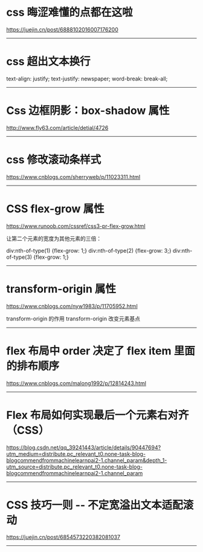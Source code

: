 # css 晦涩难懂的点都在这啦

https://juejin.cn/post/6888102016007176200

---

# css 超出文本换行

text-align: justify;
text-justify: newspaper;
word-break: break-all;

---

# Css 边框阴影：box-shadow 属性

http://www.fly63.com/article/detial/4726

---

# css 修改滚动条样式

https://www.cnblogs.com/sherryweb/p/11023311.html

---

# CSS flex-grow 属性

https://www.runoob.com/cssref/css3-pr-flex-grow.html

让第二个元素的宽度为其他元素的三倍：

div:nth-of-type(1) {flex-grow: 1;}
div:nth-of-type(2) {flex-grow: 3;}
div:nth-of-type(3) {flex-grow: 1;}

---

# transform-origin 属性

https://www.cnblogs.com/nyw1983/p/11705952.html

transform-origin 的作用
transform-origin 改变元素基点

---

# flex 布局中 order 决定了 flex item 里面的排布顺序

https://www.cnblogs.com/malong1992/p/12814243.html

---

# Flex 布局如何实现最后一个元素右对齐（CSS）

https://blog.csdn.net/qq_39241443/article/details/90447694?utm_medium=distribute.pc_relevant_t0.none-task-blog-blogcommendfrommachinelearnpai2-1.channel_param&depth_1-utm_source=distribute.pc_relevant_t0.none-task-blog-blogcommendfrommachinelearnpai2-1.channel_param

---

# CSS 技巧一则 -- 不定宽溢出文本适配滚动

https://juejin.cn/post/6854573220382081037

---
